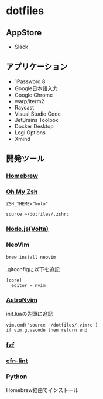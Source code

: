 # dotfiles

## AppStore

* Slack

## アプリケーション

* 1Password 8
* Google日本語入力
* Google Chrome
* warp/iterm2
* Raycast
* Visual Studio Code
* JetBrains Toolbox
* Docker Desktop
* Logi Options
* Xmind

## 開発ツール

### [Homebrew](https://brew.sh/index_ja)

### [Oh My Zsh](https://ohmyz.sh/)

```bash:.zshrc
ZSH_THEME="kolo"

source ~/dotfiles/.zshrc
```

### [Node.js(Volta)](https://volta.sh/)

### NeoVim

```bash
brew install neovim
```

.gitconfigに以下を追記

```
[core]
  editor = nvim
```

### [AstroNvim](https://docs.astronvim.com/)

init.luaの先頭に追記

```
vim.cmd('source ~/dotfiles/.vimrc')
if vim.g.vscode then return end
```

### [fzf](https://github.com/junegunn/fzf)

### [cfn-lint](https://github.com/aws-cloudformation/cfn-lint)

### Python

Homebrew経由でインストール

